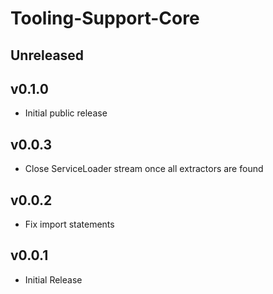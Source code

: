 # Tooling-Support-Core

## Unreleased

## v0.1.0
- Initial public release

## v0.0.3
- Close ServiceLoader stream once all extractors are found

## v0.0.2
- Fix import statements

## v0.0.1
- Initial Release

